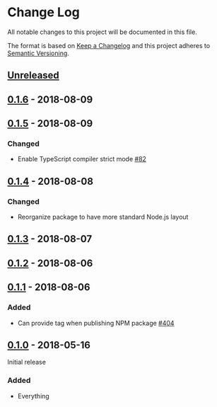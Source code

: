 # Change Log

All notable changes to this project will be documented in this file.

The format is based on [Keep a Changelog](http://keepachangelog.com/)
and this project adheres to [Semantic Versioning](http://semver.org/).

## [Unreleased](https://github.com/atomist/sdm/compare/0.1.6...HEAD)

## [0.1.6](https://github.com/atomist/sdm/compare/0.1.5...0.1.6) - 2018-08-09

## [0.1.5](https://github.com/atomist/sdm/compare/0.1.4...0.1.5) - 2018-08-09

### Changed

-   Enable TypeScript compiler strict mode [#82](https://github.com/atomist/sdm-local/issues/82)

## [0.1.4](https://github.com/atomist/sdm/compare/0.1.2...0.1.3) - 2018-08-08

### Changed

-   Reorganize package to have more standard Node.js layout

## [0.1.3](https://github.com/atomist/sdm/compare/0.1.2...0.1.3) - 2018-08-07

## [0.1.2](https://github.com/atomist/sdm/compare/0.1.1...0.1.2) - 2018-08-06

## [0.1.1](https://github.com/atomist/sdm/compare/0.1.0...0.1.1) - 2018-08-06

### Added

-   Can provide tag when publishing NPM package [#404](https://github.com/atomist/sdm/issues/404)

## [0.1.0](https://github.com/atomist/sdm/tree/0.1.0) - 2018-05-16

Initial release

### Added

-   Everything
